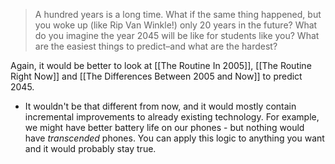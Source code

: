 > A hundred years is a long time. What if the same thing happened, but you woke up (like Rip Van Winkle!) only 20 years in the future? What do you imagine the year 2045 will be like for students like you? What are the easiest things to predict–and what are the hardest?

Again, it would be better to look at [[The Routine In 2005]], [[The Routine Right Now]] and [[The Differences Between 2005 and Now]] to predict 2045.

 - It wouldn't be that different from now, and it would mostly contain incremental improvements to already existing technology. For example, we might have better battery life on our phones - but nothing would have *transcended* phones. You can apply this logic to anything you want and it would probably stay true.
